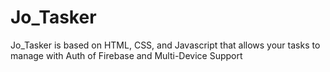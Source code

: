 # Jo_Tasker
 Jo_Tasker is based on HTML, CSS, and Javascript that allows your tasks to manage with Auth of Firebase and Multi-Device Support
